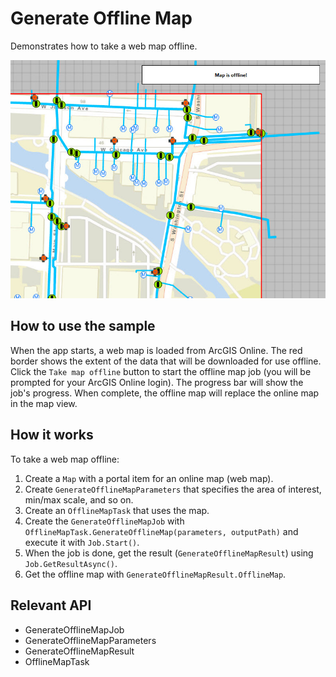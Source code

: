 # Generate Offline Map

Demonstrates how to take a web map offline.

![](GenerateOfflineMap.jpg)

## How to use the sample

When the app starts, a web map is loaded from ArcGIS Online. The red border shows the extent of the data that will be downloaded for use offline. Click the `Take map offline` button to start the offline map job (you will be prompted for your ArcGIS Online login). The progress bar will show the job's progress. When complete, the offline map will replace the online map in the map view.

## How it works

To take a web map offline:
1. Create a `Map` with a portal item for an online map (web map).
2. Create `GenerateOfflineMapParameters` that specifies the area of interest, min/max scale, and so on.
3. Create an `OfflineMapTask` that uses the map.
4. Create the `GenerateOfflineMapJob` with `OfflineMapTask.GenerateOfflineMap(parameters, outputPath)` and execute it with `Job.Start()`.
5. When the job is done, get the result (`GenerateOfflineMapResult`) using `Job.GetResultAsync()`.
6. Get the offline map with `GenerateOfflineMapResult.OfflineMap`.


## Relevant API

- GenerateOfflineMapJob
- GenerateOfflineMapParameters
- GenerateOfflineMapResult
- OfflineMapTask